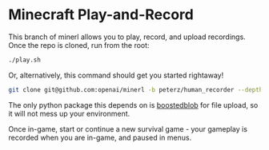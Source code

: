 # Minecraft Play-and-Record

This branch of minerl allows you to play, record, and upload recordings.
Once the repo is cloned, run from the root:

```bash
./play.sh
```

Or, alternatively, this command should get you started rightaway!

```bash
git clone git@github.com:openai/minerl -b peterz/human_recorder --depth 1 && cd minerl && ./play.sh
```

The only python package this depends on is [boostedblob](https://github.com/hauntsaninja/boostedblob) for file upload, so it
will not mess up your environment.

Once in-game, start or continue a new survival game - your gameplay is recorded when you are in-game, and paused in menus.

